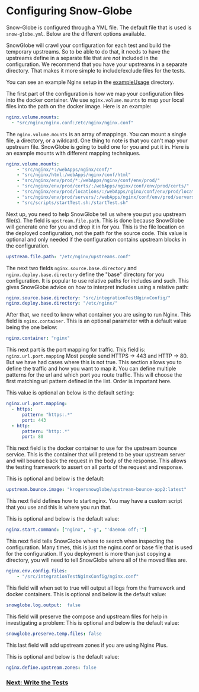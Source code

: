 # Configuring Snow-Globe

Snow-Globe is configured through a YML file.  The default file that is used is `snow-globe.yml`.  Below are the different options available.

SnowGlobe will crawl your configuration for each test and build the temporary upstreams.  So to be able to do that, it
 needs to have the upstreams define in a separate file that are _not_ included in the configuration.  We recommend that
 you have your upstreams in a separate directory.  That makes it more simple to include/exclude files for the tests.

You can see an example Nginx setup in the [exampleUsage](https://github.com/Kroger-Technology/Snow-Globe/blob/master/exampleUsage/snow-globe.yml) directory.


The first part of the configuration is how we map your configuration files into the docker container.  We use `nginx.volume.mounts` to map your local
files into the path on the docker image.  Here is an example:

```yaml
nginx.volume.mounts:
  - "src/nginx/nginx.conf:/etc/nginx/nginx.conf"
```
The `nginx.volume.mounts` is an array of mappings.  You can mount a single file, a directory, or a wildcard.  One
thing to note is that you can't map your upstream file.  SnowGlobe is going to build one for you and put it in.  Here
is an example mounts with different mapping techniques.

```yaml
nginx.volume.mounts:
    - "src/nginx/*:/webApps/nginx/conf/"
    - "src/nginx/html:/webApps/nginx/conf/html"
    - "src/nginx/env/prod/*:/webApps/nginx/conf/env/prod/"
    - "src/nginx/env/prod/certs/:/webApps/nginx/conf/env/prod/certs/"
    - "src/nginx/env/prod/locations/:/webApps/nginx/conf/env/prod/locations/"
    - "src/nginx/env/prod/servers/:/webApps/nginx/conf/env/prod/servers/"
    - "src/scripts/startTest.sh:/startTest.sh"
```

Next up, you need to help SnowGlobe tell us where you put you upstream file(s).  The field is `upstream.file.path`.  This is done because SnowGlobe will 
generate one for you and drop it in for you.  This is the file location on the deployed configuration, not the path
for the source code. This value is optional and only needed if the configuration contains upstream blocks in the configuration.

```yaml
upstream.file.path: "/etc/nginx/upstreams.conf"
```

The next two fields `nginx.source.base.directory` and `nginx.deploy.base.directory` define the "base" directory for you configuration.  It is popular to
use relative paths for includes and such.  This gives SnowGlobe advice on how to interpret includes using a relative path:

```yaml
nginx.source.base.directory: "src/integrationTestNginxConfig/"
nginx.deploy.base.directory: "/etc/nginx/"
```

After that, we need to know what container you are using to run Nginx. This field is `nginx.container`.  This is an optional parameter with a default value being the one below:

```yaml
nginx.container: "nginx"
```

This next part is the port mapping for traffic.  This field is: `nginx.url.port.mapping`  Most people send HTTPS -> 443 and HTTP -> 80.   But we have had
cases where this is not true.  This section allows you to define the traffic and how you want to map it.  You can
define multiple patterns for the url and which port you route traffic.  This will choose the first matching url pattern
defined in the list.  Order is important here.

This value is optional an below is the default setting:

```yaml
nginx.url.port.mapping:
  - https:
      pattern: "https:.*"
      port: 443
  - http:
      pattern: "http:.*"
      port: 80
```

This next field is the docker container to use for the upstream bounce service.  This is the container that will pretend
to be your upstream server and will bounce back the request in the body of the response.  This allows the testing
framework to assert on all parts of the request and response.

This is optional and below is the default:

```yaml
upstream.bounce.image: "krogersnowglobe/upstream-bounce-app2:latest"
```

This next field defines how to start nginx.   You may have a custom script that you
use and this is where you run that.

This is optional and below is the default value:

```yaml
nginx.start.command: ["nginx", "-g", "'daemon off;'"]
```

This next field tells SnowGlobe where to search when inspecting the configuration.  Many times, this is
just the nginx.conf or base file that is used for the configuration.  If you deployment is more than just copying
a directory, you will need to tell SnowGlobe where all of the moved files are.  

```yaml
nginx.env.config.files:
    - "/src/integrationTestNginxConfig/nginx.conf"
```


This field will when set to true will output all logs from the framework and docker containers.
This is optional and below is the default value:

```yaml
snowglobe.log.output:  false
```
This field will preserve the compose and upstream files for help in investigating a problem:
This is optional and below is the default value:

 ```yaml
snowglobe.preserve.temp.files: false
```

This last field will add upstream zones if you are using Nginx Plus.
 
This is optional and below is the default value:

```yaml
nginx.define.upstream.zones: false
```

### [Next: Write the Tests](https://kroger-technology.github.io/Snow-Globe/tests)